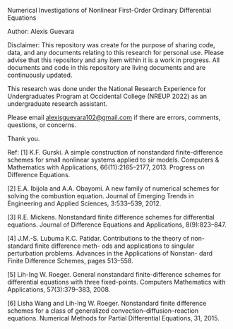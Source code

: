 Numerical Investigations of Nonlinear First-Order Ordinary Differential Equations

Author: Alexis Guevara

Disclaimer:
This repository was create for the purpose of sharing code, data, and any documents relating to this research for personal use. Please advise that this repository and any item within it is a work in progress. All documents and code in this repository are living documents and are continuously updated. 

This research was done under the National Research Experience for Undergraduates Program at Occidental College (NREUP 2022) as an undergraduate research assistant. 

Please email alexisguevara102@gmail.com if there are errors, comments, questions, or concerns.

Thank you. 

Ref:
[1] K.F. Gurski. A simple construction of nonstandard finite-difference schemes for small nonlinear
systems applied to sir models. Computers & Mathematics with Applications, 66(11):2165–2177,
2013. Progress on Difference Equations.

[2] E.A. Ibijola and A.A. Obayomi. A new family of numerical schemes for solving the combustion
equation. Journal of Emerging Trends in Engineering and Applied Sciences, 3:533–539, 2012.

[3] R.E. Mickens. Nonstandard finite difference schemes for differential equations. Journal of Difference
Equations and Applications, 8(9):823–847.

[4] J.M.-S. Lubuma K.C. Patidar. Contributions to the theory of non-standard finite difference meth-
ods and applications to singular perturbation problems. Advances in the Applications of Nonstan-
dard Finite Difference Schemes, pages 513–558.

[5] Lih-Ing W. Roeger. General nonstandard finite-difference schemes for differential equations with
three fixed-points. Computers Mathematics with Applications, 57(3):379–383, 2008.

[6] Lisha Wang and Lih-Ing W. Roeger. Nonstandard finite difference schemes for a class of generalized
convection–diffusion–reaction equations. Numerical Methods for Partial Differential Equations, 31,
2015.
